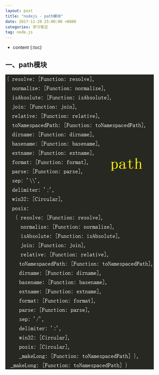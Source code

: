 ```yaml
---
layout: post
title: "nodejs - path模块"
date: 2017-11-20 15:00:00 +0800 
categories: 学习笔记
tag: node.js
---
```

* content
{:toc}

<!-- more -->



## 一、path模块

![path](/styles/images/nodejs/path/path-01.png)




